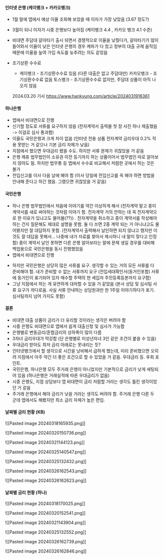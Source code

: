 


#### 인터넷 은행 (케이뱅크 + 카카오뱅크)
* 1월 말에 앱에서 예상 이율 조회해 보았을 때 이자가 가장 낮았음 (3.67 정도?)
* 3월이 되니 이자가 시중 은행보다 높아짐 (케이뱅크 4.4 , 카카오 뱅크 4.1 수준)
* 비대면 주담대 갈아타기 출시 되면서 경쟁적으로 이율을 낮췄다가, 갈아타기가 많이 들어와서 이율이 낮은 인터넷 은행의 경우 케파가 다 찼고 정부의 대출 규제 움직임 때문에 이율을 높여 가입 속도를 늦추려는 의도 같았음

* 조기상환 수수료
	* 케이뱅크 - 조기상환수수료 있음 (다른 대출은 없고 주담대만)
	 카카오뱅크 - 조기상환수수료 없음
	 토스뱅크 - 조기상환수수료 없지만, 주담대 상품이 아직 나오지 않음


	2024.03.20 기사 
	https://www.hankyung.com/article/2024031916361



#### 하나은행
* 앱에서 비대면으로 진행
* 신기할 정도로 서류를 요구하지 않음 (전자계약서 출력물 첫 장 사진 하나 제출했음 -> 이걸로 심사 통과함)
* 이율도 국민은행과 크게 차이 없음 (인터넷 전용 상품 전자계약 금리우대 0.2% 적용 못받는 거 같으나 기본 금리 자체가 낮음)
* 지점에서 했으면 우대금리 됐을 수도. 하지만 서류 문제가 귀찮았을 거 같음
* 은행 제휴 법무법인이 소유권 이전 등기까지 하는 상품이어서 법무법인 따로 알아보지 않아도 됨. 하지만 법무통 등 앱에서 수수료 비교해서 저렴한 곳에서 하는 것은 불가
* 전입신고를 이사 다음 날에 해야 함 (이사 당일에 전입신고를 꼭 해야 하면 방법을 안내해 준다고 하긴 했음. 그랬으면 귀찮았을 거 같음)



#### 국민은행
* 하나 은행 법무법인에서 처음에 이야기를 약간 이상하게 해서 (전자계약 말고 종이 계약서를 새로 써야하는 것처럼 이야기 함. 전자계약 거의 안하는 데 꼭 전자계약으로 한 이유가 있냐고도 물어봄(??)) . 전자계약을 취소하고 종이 계약서를 작성해야 하는 건지 질문해도 제대로 설명을 못함. 둘 다 쓰면 2중 계약 되는 거 아니냐고도 물어봤지만 잘 대답하지 못함. (전자계약서 출력해서 날인하면 되지 않냐고 했지만 이것도 잘 대답을 못해서... 나중에 내가 자료를 찾아서 제시하니 내 말이 맞다고 인정함) 종이 계약서 날인 못하면 다른 은행 알아보라는 말에 문제 생길 경우를 대비해 백업용으로 국민은행을 동시 진행했었음
* 앱에서 비대면으로 진행
- 하지만 국민은행은 상당히 많은 서류를 요구. 생각할 수 있는 거의 모든 서류를 다 준비해야 함. 내가 준비할 수 없는 서류까지 요구 (전입세대확인서(동거인포함) 서류에 동거인이 표기되어 있자 매수할 주택의 현 세입자 주민등록등본까지 요구함)
- 그냥 지점에서 하는 게 유연하게 대처할 수 있을 거 같았음 (본사 상담 및 심사팀 서류 요구가 까다로움. 사실 서류 안내하는 상담원과만 한 1주일 이야기하다가 포기. 심사팀까지 넘어 가지도 못함)



#### 결론
* 비대면 대출 상품이 금리가 더 유리할 것이라는 생각은 버려야 함
* 시중 은행도 비대면으로 앱에서 쉽게 대출신청 및 심사가 가능함
* 은행별로 변동금리/혼합금리의 상하폭이 많이 다름
* 3자녀 금리우대가 막강함 (단 은행별로 미성년자녀 3인 같은 조건이 붙을 수 있음)
* 우대금리 받아도 최저 금리 아래로는 못내리는 듯?
* 인터넷뱅크에서 할 생각으로 시간을 낭비해서 급하게 했는데, 미리 준비했으면 오히려 지점에서 아주 약간 더 좋은 조건으로 할 수 있었을 거 같음. 우대금리 등. 후회 포인트.
* 국민은행, 하나은행 모두 주거래 은행이 아니었지만 기본적으로 금리가 낮게 세팅되어 있음 (하나은행은 거래실적에 따른 우대금리가 없음)
* 시중 은행도, 지점 상담보다 앱 비대면이 금리 저렴할 거라는 생각도 틀린 생각이었던 거 같음
* 주거래 은행에서 해야 금리가 낮을 거라는 생각도 버려야 함. 주거래 은행 다른 두 군데 앱에서도 해봤지만 최소 금리 자체가 높은 편임.







#### 날짜별 금리 현황 (KB)


![[Pasted image 20240318165935.png]]

![[Pasted image 20240320150736.png]]


![[Pasted image 20240321144123.png]]



![[Pasted image 20240325140547.png]]




![[Pasted image 20240325132432.png]]



![[Pasted image 20240326162543.png]]

![[Pasted image 20240326162623.png]]







#### 날짜별 금리 현황 (하나)

![[Pasted image 20240318170025.png]]

![[Pasted image 20240320152541.png]]

![[Pasted image 20240321143904.png]]

![[Pasted image 20240325132552.png]]



![[Pasted image 20240326162739.png]]

![[Pasted image 20240326162846.png]]











